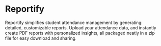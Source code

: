 # Reportify
Reportify simplifies student attendance management by generating detailed, customizable reports. Upload your attendance data, and instantly create PDF reports with personalized insights, all packaged neatly in a zip file for easy download and sharing.
